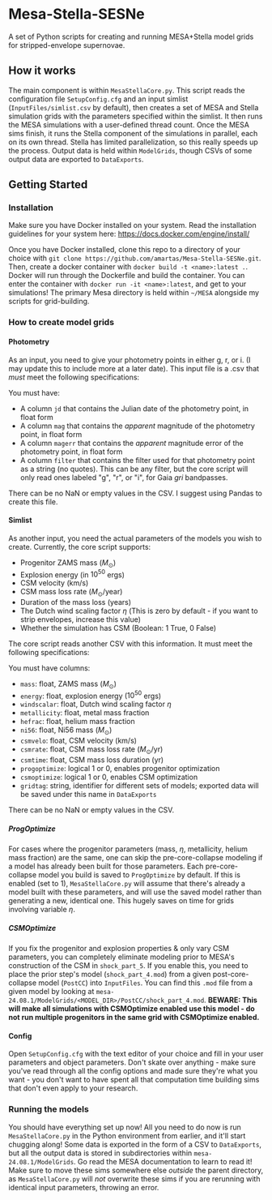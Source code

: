# Mesa-Stella-SESNe
A set of Python scripts for creating and running MESA+Stella model grids for stripped-envelope supernovae.

## How it works
The main component is within ```MesaStellaCore.py```.  This script reads the configuration file ```SetupConfig.cfg``` and an input simlist (```InputFiles/simlist.csv``` by default), then creates a set of MESA and Stella simulation grids with the parameters specified within the simlist.  It then runs the MESA simulations with a user-defined thread count.  Once the MESA sims finish, it runs the Stella component of the simulations in parallel, each on its own thread.  Stella has limited parallelization, so this really speeds up the process.  Output data is held within ```ModelGrids```, though CSVs of some output data are exported to ```DataExports```.

## Getting Started

### Installation

Make sure you have Docker installed on your system.  Read the installation guidelines for your system here: https://docs.docker.com/engine/install/

Once you have Docker installed, clone this repo to a directory of your choice with ```git clone https://github.com/amartas/Mesa-Stella-SESNe.git```.  Then, create a docker container with ```docker build -t <name>:latest .```.  Docker will run through the Dockerfile and build the container.  You can enter the container with ```docker run -it <name>:latest```, and get to your simulations!  The primary Mesa directory is held within ```~/MESA``` alongside my scripts for grid-building.

### How to create model grids

#### Photometry
As an input, you need to give your photometry points in either g, r, or i.  (I may update this to include more at a later date).  This input file is a .csv that *must* meet the following specifications:

You must have:
- A column ```jd``` that contains the Julian date of the photometry point, in float form
- A column ```mag``` that contains the *apparent* magnitude of the photometry point, in float form
- A column ```magerr``` that contains the *apparent* magnitude error of the photometry point, in float form
- A column ```filter``` that contains the filter used for that photometry point as a string (no quotes).  This can be any filter, but the core script will only read ones labeled "g", "r", or "i", for Gaia *gri* bandpasses.

There can be no NaN or empty values in the CSV.  I suggest using Pandas to create this file.

#### Simlist
As another input, you need the actual parameters of the models you wish to create.  Currently, the core script supports:

- Progenitor ZAMS mass ($M_\odot$)
- Explosion energy (in $10^{50}$ ergs)
- CSM velocity (km/s)
- CSM mass loss rate ($M_\odot$/year)
- Duration of the mass loss (years)
- The Dutch wind scaling factor $\eta$ (This is zero by default - if you want to strip envelopes, increase this value)
- Whether the simulation has CSM (Boolean: 1 True, 0 False)

The core script reads another CSV with this information.  It must meet the following specifications:

You must have columns:
- ```mass```: float, ZAMS mass ($M_\odot$)
- ```energy```: float, explosion energy ($10^{50}$ ergs)
- ```windscalar```: float, Dutch wind scaling factor $\eta$
- ```metallicity```: float, metal mass fraction
- ```hefrac```: float, helium mass fraction
- ```ni56```: float, Ni56 mass ($M_\odot$)
- ```csmvelo```: float, CSM velocity (km/s)
- ```csmrate```: float, CSM mass loss rate ($M_\odot$/yr)
- ```csmtime```: float, CSM mass loss duration (yr)
- ```progoptimize```: logical 1 or 0, enables progenitor optimization
- ```csmoptimize```: logical 1 or 0, enables CSM optimization
- ```gridtag```: string, identifier for different sets of models; exported data will be saved under this name in ```DataExports```

There can be no NaN or empty values in the CSV.

##### ProgOptimize

For cases where the progenitor parameters (mass, $\eta$, metallicity, helium mass fraction) are the same, one can skip the pre-core-collapse modeling if a model has already been built for those parameters.  Each pre-core-collapse model you build is saved to ```ProgOptimize``` by default.  If this is enabled (set to 1), ```MesaStellaCore.py``` will assume that there's already a model built with these parameters, and will use the saved model rather than generating a new, identical one.  This hugely saves on time for grids involving variable $\eta$.

##### CSMOptimize

If you fix the progenitor and explosion properties & only vary CSM parameters, you can completely eliminate modeling prior to MESA's construction of the CSM in ```shock_part_5```.  If you enable this, you need to place the prior step's model (```shock_part_4.mod```) from a given post-core-collapse model (```PostCC```) into ```InputFiles```.  You can find this ```.mod``` file from a given model by looking at ```mesa-24.08.1/ModelGrids/<MODEL_DIR>/PostCC/shock_part_4.mod```.  **BEWARE: This will make all simulations with CSMOptimize enabled use this model - do not run multiple progenitors in the same grid with CSMOptimize enabled.**

#### Config

Open ```SetupConfig.cfg``` with the text editor of your choice and fill in your user parameters and object parameters.  Don't skate over anything - make sure you've read through all the config options and made sure they're what you want - you don't want to have spent all that computation time building sims that don't even apply to your research.

### Running the models

You should have everything set up now!  All you need to do now is run ```MesaStellaCore.py``` in the Python environment from earlier, and it'll start chugging along!  Some data is exported in the form of a CSV to ```DataExports```, but all the output data is stored in subdirectories within ```mesa-24.08.1/ModelGrids```.  Go read the MESA documentation to learn to read it!  Make sure to move these sims somewhere else *outside* the parent directory, as ```MesaStellaCore.py``` will *not* overwrite these sims if you are rerunning with identical input parameters, throwing an error.

